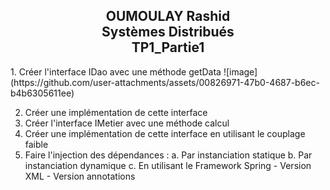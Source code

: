 <h2 style="text-align : center">OUMOULAY Rashid<br>Systèmes Distribués<br>TP1_Partie1</h2>
<bold>1. Créer l'interface IDao avec une méthode getData</bold>
![image](https://github.com/user-attachments/assets/00826971-47b0-4687-b6ec-b4b6305611ee)

2. Créer une implémentation de cette interface 
3. Créer l'interface IMetier avec une méthode calcul
4. Créer une implémentation de cette interface en utilisant le couplage faible
5. Faire l'injection des dépendances :
  a. Par instanciation statique
  b. Par instanciation dynamique
  c. En utilisant le Framework Spring
       - Version XML
       - Version annotations
